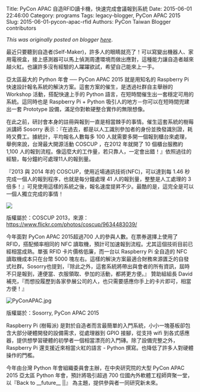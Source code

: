 Title: PyCon APAC 自造RFID讀卡機，快速完成會議報到系統
Date: 2015-06-01 22:46:00
Category: programs
Tags: legacy-blogger, PyCon APAC 2015
Slug: 2015-06-01-pycon-apac-rfid
Authors: PyCon Taiwan Blogger contributors

*This was originally posted on blogger [here](https://pycontw.blogspot.com/2015/06/pycon-apac-rfid.html)*.

<!--more-->

最近只要聽到自造者(Self-Maker)，許多人的眼睛就亮了！可以寫變出機器人、家用電視盒，接上感測器可以馬上偵測周遭環境而做出應對，這種能力讓自造者越來越火紅。也讓許多沒有經驗的人躍躍欲試，希望自己能來上一手。

亞太區最大的 Python 年會 ── PyCon APAC 2015 就是用知名的 Raspberry Pi 快速設計報名系統的解決方案。這套方案的催生，是透過社群自主舉辦的 Workshop 活動，搭配快速上手的 Python 語言，在短時間催生出一套穩定可用的系統。這同時也是 Raspberry Pi + Python 吸引人的地方－你可以在短時間兜建出一套 Prototype 設備，滿足你對軟硬整合實作的無限想像。

在此之前，研討會本身的註冊與報到一直是相當棘手的事情。催生這套系統的樹莓派講師 Sosorry 表示：『在過去，都是以人工識別參加者的身份並換發識別證，耗時又費工。據統計，平均報名人數每多 100 人就需要多開一個報到櫃台來處理，舉例來說，台灣最大開源活動 COSCUP ，在2012 年就開了 10 個櫃台服務約 1,100 人的報到流程。像這麼大的工作量，若只靠人，一定會出錯！』依照過往的經驗，每分鐘約可處理11人的報到量。

『2013 與 2014 年的 COSCUP，使用近場通訊技術(NFC)，可以達到每 1.46 秒完成一個人的報到程序，也就是每分鐘處理 41 人的報到量，整整是人工處理的 3 倍多！』可見使用這樣的系統之後，報名速度提昇不少。最酷的是，這完全是可以一個人獨立完成的事情！

![](https://lh6.googleusercontent.com/O3SaVRFouillhzZwxI4B2Q4AsJwtBRhmervLIz5QGQiHMf6pwVLGrWDZPvVIFNiDUGOyW99OhNJm5FlV1yvUpCPSZgxSOSRzxS9myo-Qok-pDwebOriOjj7PMEYEHGAGKocm2XQ)

版權屬於：COSCUP 2013，來源：<https://www.flickr.com/photos/coscup/9634483039/>

今年面對 PyCon APAC 2015超過700 人的參與人數。在票券選擇上使用了 RFID，搭配頻率相同的 NFC 讀取機，預計可加速報到流程。尤其這個技術目前已經相當成熟。單張 RFID 卡片價格低廉，而一台以 Raspberry Pi 全自造的 NFC 讀取機成本只在台幣 5000 塊左右。這樣的解決方案最適合財務來源匱乏的自發式社群。Sosorry也提到，『除此之外，這套系統將帶出與會者的所有資訊，屆時不只是報到，連便當、衣服領取、參加的活動，都將更方便。』 贊助組組長 David 補充，『而想投履歷到各家參展公司的人，也只需要感應你手上的卡片即可，相當方便！』

![PyConAPAC.jpg](https://lh5.googleusercontent.com/USbs7vB3-4uxo1g2hSTGfzI2AYVQZ5FzazYn6PGp9uNINxmRiBkN9JCiimY6MsgPKDb_IsjtQkQtBdg7VCVD4LiL6eMohxjpthMebhgZQ4Xd_LT582Pj094zcQ6N7gjJB-8cNqQ)

版權屬於：Sosorry, PyCon APAC 2015

Raspberry Pi (樹莓派) 是對於自造者而言最簡單的入門系統，小小一塊基板卻包含大部分硬體開發的設備需求，從處理器到 GPIO 接腳，從支持 wifi 到各式感應器，提供想學習硬體的初學者一個相當漂亮的入門磚。除了設備完整之外，Raspberry Pi 還支援近來相當火紅的語言 - Python 撰寫。也降低了許多人對硬體操作的門檻。

今年由台灣 Python 年會組織委員會主辦，在中央研究院的大型 PyCon APAC 2015 亞太區 Python 年會，預計將吸引超過 700 位國內外軟體工程師齊聚一堂，以『Back to \_\_future\_\_ ||』 為主題，提供參與者一同研究新未來。
